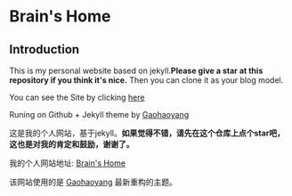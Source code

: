 # Brain's Home
## Introduction

This is my personal website based on jekyll.**Please give a star at this repository if you think it's nice.** Then you can clone it as your blog model.

You can see the Site by clicking [here](https://braincy.top/)

Runing on Github + Jekyll theme by [Gaohaoyang](https://github.com/Gaohaoyang/gaohaoyang.github.io)


这是我的个人网站，基于jekyll。**如果觉得不错，请先在这个仓库上点个star吧，这也是对我的肯定和鼓励，谢谢了。**

我的个人网站地址: [Brain's Home](https://braincy.top/)

该网站使用的是 [Gaohaoyang](https://github.com/Gaohaoyang/gaohaoyang.github.io) 最新重构的主题。
